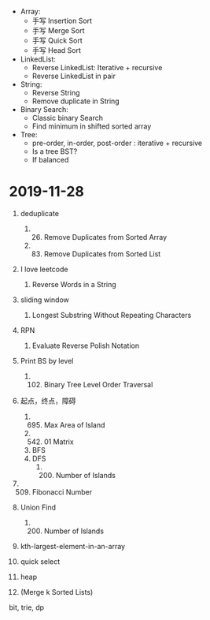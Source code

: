 * Array:
  * 手写 Insertion Sort
  * 手写 Merge Sort
  * 手写 Quick Sort
  * 手写 Head Sort
* LinkedList:
    * Reverse LinkedList: Iterative + recursive
    * Reverse LinkedList in pair
* String:
    * Reverse String
    * Remove duplicate in String
* Binary Search:
    * Classic binary Search
    * Find minimum in shifted sorted array
* Tree:  
    * pre-order, in-order, post-order : iterative + recursive
    * Is a tree BST?
    * If balanced

# 2019-11-28

1. deduplicate
   1. 26. Remove Duplicates from Sorted Array
   2. 83. Remove Duplicates from Sorted List
2. I love leetcode
   1. Reverse Words in a String
3. sliding window
   1. Longest Substring Without Repeating Characters
4. RPN
   1. Evaluate Reverse Polish Notation
5. Print BS by level
   1. 102. Binary Tree Level Order Traversal
6. 起点，终点，障碍
   1. 695. Max Area of Island
   2. 542. 01 Matrix
   3. BFS
   4. DFS
      1. 200. Number of Islands
7. 509. Fibonacci Number
8. Union Find
   1. 200. Number of Islands

9.  kth-largest-element-in-an-array
   2. quick select
   3. heap
10. (Merge k Sorted Lists)

bit, trie, dp
